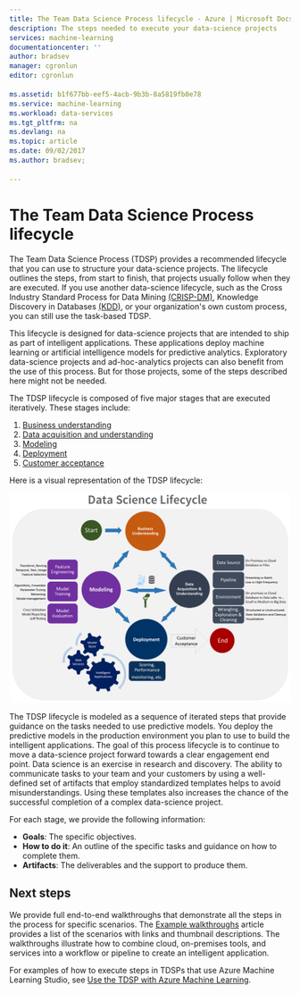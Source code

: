 ```yaml
---
title: The Team Data Science Process lifecycle - Azure | Microsoft Docs
description: The steps needed to execute your data-science projects
services: machine-learning
documentationcenter: ''
author: bradsev
manager: cgronlun
editor: cgronlun

ms.assetid: b1f677bb-eef5-4acb-9b3b-8a5819fb0e78
ms.service: machine-learning
ms.workload: data-services
ms.tgt_pltfrm: na
ms.devlang: na
ms.topic: article
ms.date: 09/02/2017
ms.author: bradsev;

---
```

# The Team Data Science Process lifecycle

The Team Data Science Process (TDSP) provides a recommended lifecycle that you can use to structure your data-science projects. The lifecycle outlines the steps, from start to finish, that projects usually follow when they are executed. If you use another data-science lifecycle, such as the Cross Industry Standard Process for Data Mining [(CRISP-DM)](https://wikipedia.org/wiki/Cross_Industry_Standard_Process_for_Data_Mining), Knowledge Discovery in Databases [(KDD)](https://wikipedia.org/wiki/Data_mining#Process), or your organization's own custom process, you can still use the task-based TDSP. 

This lifecycle is designed for data-science projects that are intended to ship as part of intelligent applications. These applications deploy machine learning or artificial intelligence models for predictive analytics. Exploratory data-science projects and ad-hoc-analytics projects can also benefit from the use of this process. But for those projects, some of the steps described here might not be needed. 

The TDSP lifecycle is composed of five major stages that are executed iteratively. These stages include:

   1. [Business understanding](lifecycle-business-understanding.md)
   2. [Data acquisition and understanding](lifecycle-data.md)
   3. [Modeling](lifecycle-modeling.md)
   4. [Deployment](lifecycle-deployment.md)
   5. [Customer acceptance](lifecycle-acceptance.md)

Here is a visual representation of the TDSP lifecycle: 

![TDSP-Lifecycle](./media/lifecycle/tdsp-lifecycle2.png) 


The TDSP lifecycle is modeled as a sequence of iterated steps that provide guidance on the tasks needed to use predictive models. You deploy the predictive models in the production environment you plan to use to build the intelligent applications. The goal of this process lifecycle is to continue to move a data-science project forward towards a clear engagement end point. Data science is an exercise in research and discovery. The ability to communicate tasks to your team and your customers by using a well-defined set of artifacts that employ standardized templates helps to avoid misunderstandings. Using these templates also increases the chance of the successful completion of a complex data-science project.

For each stage, we provide the following information:

   * **Goals**: The specific objectives.
   * **How to do it**: An outline of the specific tasks and guidance on how to complete them.
   * **Artifacts**: The deliverables and the support to produce them.

## Next steps

We provide full end-to-end walkthroughs that demonstrate all the steps in the process for specific scenarios. The [Example walkthroughs](walkthroughs.md) article provides a list of the scenarios with links and thumbnail descriptions. The walkthroughs illustrate how to combine cloud, on-premises tools, and services into a workflow or pipeline to create an intelligent application. 

For examples of how to execute steps in TDSPs that use Azure Machine Learning Studio, see [Use the TDSP with Azure Machine Learning](http://aka.ms/datascienceprocess).
